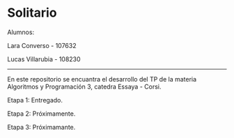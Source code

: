 # Solitario

Alumnos:

Lara Converso - 107632

Lucas Villarubia - 108230

---

En este repositorio se encuantra el desarrollo del TP de la materia Algoritmos y Programación 3, catedra Essaya - Corsi.

Etapa 1: Entregado.

Etapa 2: Próximamente.

Etapa 3: Próximamante.
